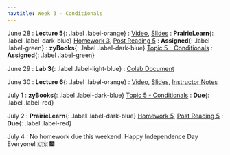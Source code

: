 ```yaml
---
navtitle: Week 3 - Conditionals
---
```


June 28 
: **Lecture 5**{: .label .label-orange}[](#)
  : [Video](#), [Slides](#)
: **PrairieLearn**{: .label .label-dark-blue}  [Homework 3](#), [Post Reading 5](#)
  : **Assigned**{: .label .label-green} 
: **zyBooks**{: .label .label-dark-blue} [Topic 5 - Conditionals](#)
  : **Assigned**{: .label .label-green} 

June 29
: **Lab 3**{: .label .label-light-blue}[](#)
  : [Colab Document](#)

June 30 
: **Lecture 6**{: .label .label-orange}[](#)
  : [Video](#), [Slides](#), [Instructor Notes](#)

July 1
: **zyBooks**{: .label .label-dark-blue} [Topic 5 - Conditionals](#)
  : **Due**{: .label .label-red} 

July 2
: **PrairieLearn**{: .label .label-dark-blue} [Homework 5](#), [Post Reading 5](#)
  : **Due**{: .label .label-red} 

July 4 
: No homework due this weekend. Happy Independence Day Everyone! 🇺🇸  🎆


